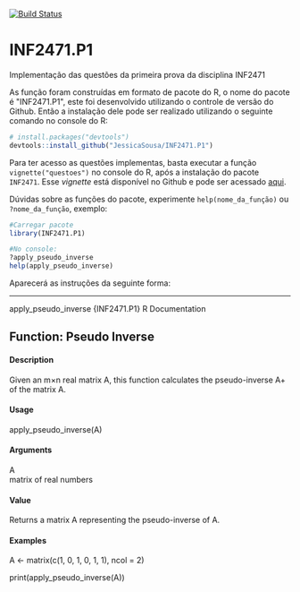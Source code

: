 [![Build Status](https://travis-ci.com/JessicaSousa/INF2471.P1.svg?branch=master)](https://travis-ci.com/JessicaSousa/INF2471.P1)
# INF2471.P1
 Implementação das questões da primeira prova da disciplina INF2471 
 
As função foram construídas em formato de pacote do R, o nome do pacote é "INF2471.P1", este foi desenvolvido utilizando o controle de versão do Github. Então a instalação dele pode ser realizado utilizando o seguinte comando no console do R:

``` r
# install.packages("devtools")
devtools::install_github("JessicaSousa/INF2471.P1")
```

Para ter acesso as questões implementas, basta executar a função `vignette("questoes")` no console do R, após a instalação do pacote `INF2471`. Esse *vignette* está disponível no Github e pode ser acessado [aqui](https://jessicasousa.github.io/INF2471.P1/doc/questoes.html).

Dúvidas sobre as funções do pacote, experimente `help(nome_da_função)` ou `?nome_da_função`, exemplo:

``` r
#Carregar pacote
library(INF2471.P1)

#No console:
?apply_pseudo_inverse
help(apply_pseudo_inverse)
```

Aparecerá as instruções da seguinte forma: 

------------------------------------------------------
apply_pseudo_inverse {INF2471.P1}	R Documentation
## Function: Pseudo Inverse

#### Description

Given an m×n real matrix A, this function calculates the pseudo-inverse A+ of the matrix A.

#### Usage

apply_pseudo_inverse(A)
#### Arguments

A	
matrix of real numbers
#### Value

Returns a matrix A representing the pseudo-inverse of A.

#### Examples

A <- matrix(c(1, 0, 1,
              0, 1, 1), ncol = 2)

print(apply_pseudo_inverse(A))

